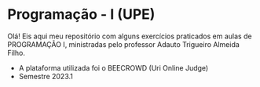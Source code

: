 # Programação - I (UPE)
Olá! Eis aqui meu repositório com alguns exercícios praticados em aulas de PROGRAMAÇÃO I, ministradas pelo professor Adauto Trigueiro Almeida Filho.

- A plataforma utilizada foi o BEECROWD (Uri Online Judge)
- Semestre 2023.1
